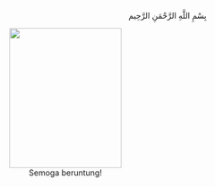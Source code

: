 <p align=right>
بِسْمِ اللَّهِ الرَّحْمَنِ الرَّحِيم 
</p>
<p align=center>
<img src="http://i.imgur.com/elmpr58.png" width=200 height=250><br>Semoga beruntung!
